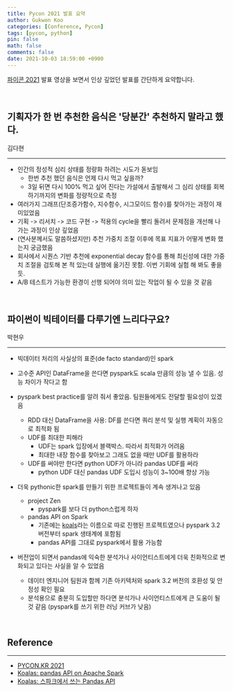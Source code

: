 ```yaml
---
title: Pycon 2021 발표 요약
author: Gukwon Koo
categories: [Conference, Pycon]
tags: [pycon, python]
pin: false
math: false
comments: false
date: 2021-10-03 18:59:00 +0900
---
```


[파이콘 2021](https://2021.pycon.kr/session/) 발표 영상을 보면서 인상 깊었던 발표를 간단하게 요약합니다.

<br>

## 기획자가 한 번 추천한 음식은 '당분간' 추천하지 말라고 했다. 

김다현

---

- 인간의 정성적 심리 상태를 정량화 하려는 시도가 돋보임
  - 한번 추천 했던 음식은 언제 다시 먹고 싶을까?
  - 3일 뒤면 다시 100% 먹고 싶어 진다는 가설에서 출발해서 그 심리 상태를 회복하기까지의 변화를 정량적으로 측정
- 여러가지 그래프(단조증가함수, 지수함수, 시그모이드 함수)를 찾아가는 과정이 재미있었음
- 기획 -> 리서치 -> 코드 구현 -> 적용의 cycle을 빨리 돌려서 문제점을 개선해 나가는 과정이 인상 깊었음
- (연사분께서도 말씀하셨지만) 추천 가중치 조절 이후에 목표 지표가 어떻게 변화 했는지 궁금했음
- 회사에서 시퀀스 기반 추천에 exponential decay 함수를 통해 최신성에 대한 가중치 조절을 검토해 본 적 있는데 실행에 옮기진 못함. 이번 기회에 실험 해 봐도 좋을듯.
- A/B 테스트가 가능한 환경이 선행 되어야 의미 있는 작업이 될 수 있을 것 같음

<br>

## 파이썬이 빅테이터를 다루기엔 느리다구요?

박현우

---

- 빅데이터 처리의 사실상의 표준(de facto standard)인 spark
- 고수준 API인 DataFrame을 쓴다면 pyspark도 scala 만큼의 성능 낼 수 있음. 성능 차이가 작다고 함
- pyspark best practice를 알려 줘서 좋았음. 팀원들에게도 전달할 필요성이 있겠음
  - RDD 대신 DataFrame을 사용: DF를 쓴다면 쿼리 분석 및 실행 계획이 자동으로 최적화 됨
  - UDF를 최대한 피해라
    - UDF는 spark 입장에서 블랙박스. 따라서 최적화가 어려움
    - 최대한 내장 함수를 찾아보고 그래도 없을 때만 UDF를 활용하라
  - UDF를 써야만 한다면 python UDF가 아니라 pandas UDF를 써라
    - python UDF 대신 pandas UDF 도입시 성능이 3~100배 향상 가능

- 더욱 pythonic한 spark를 만들기 위한 프로젝트들이 계속 생겨나고 있음
  - project Zen
    - pyspark를 보다 더 python스럽게 하자
  - pandas API on Spark
    - 기존에는 [koals](https://koalas.readthedocs.io/en/latest/)라는 이름으로 따로 진행된 프로젝트였으나 pyspark 3.2 버전부터 spark 생태계에 포함됨
    - pandas API를 그대로 pyspark에서 활용 가능함
- 버전업이 되면서 pandas에 익숙한 분석가나 사이언티스트에게 더욱 친화적으로 변화되고 있다는 사실을 알 수 있었음
  - 데이터 엔지니어 팀원과 함께 기존 아키텍처와 spark 3.2 버전의 호환성 및 안정성 확인 필요
  - 분석용으로 충분히 도입할만 하다면 분석가나 사이언티스트에게 큰 도움이 될 것 같음 (pyspark를 쓰기 위한 러닝 커브가 낮음)

<br>

## Reference

---

- [PYCON.KR 2021](https://2021.pycon.kr/)
- [Koalas: pandas API on Apache Spark](https://koalas.readthedocs.io/en/latest/)
- [Koalas: 스파크에서 쓰는 Pandas API](https://pizzathief.oopy.io/10min-koalas)